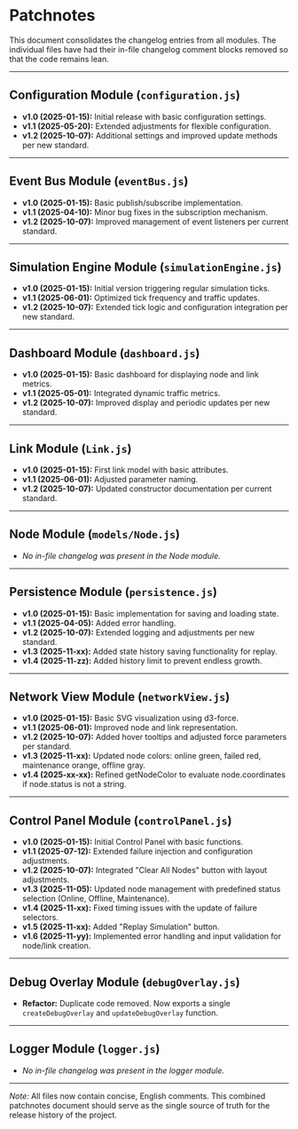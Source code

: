 # Patchnotes

This document consolidates the changelog entries from all modules. The individual files have had their in-file changelog comment blocks removed so that the code remains lean.

---

## Configuration Module (`configuration.js`)
- **v1.0 (2025-01-15):** Initial release with basic configuration settings.
- **v1.1 (2025-05-20):** Extended adjustments for flexible configuration.
- **v1.2 (2025-10-07):** Additional settings and improved update methods per new standard.

---

## Event Bus Module (`eventBus.js`)
- **v1.0 (2025-01-15):** Basic publish/subscribe implementation.
- **v1.1 (2025-04-10):** Minor bug fixes in the subscription mechanism.
- **v1.2 (2025-10-07):** Improved management of event listeners per current standard.

---

## Simulation Engine Module (`simulationEngine.js`)
- **v1.0 (2025-01-15):** Initial version triggering regular simulation ticks.
- **v1.1 (2025-06-01):** Optimized tick frequency and traffic updates.
- **v1.2 (2025-10-07):** Extended tick logic and configuration integration per new standard.

---

## Dashboard Module (`dashboard.js`)
- **v1.0 (2025-01-15):** Basic dashboard for displaying node and link metrics.
- **v1.1 (2025-05-01):** Integrated dynamic traffic metrics.
- **v1.2 (2025-10-07):** Improved display and periodic updates per new standard.

---

## Link Module (`Link.js`)
- **v1.0 (2025-01-15):** First link model with basic attributes.
- **v1.1 (2025-06-01):** Adjusted parameter naming.
- **v1.2 (2025-10-07):** Updated constructor documentation per current standard.

---

## Node Module (`models/Node.js`)
- *No in-file changelog was present in the Node module.*

---

## Persistence Module (`persistence.js`)
- **v1.0 (2025-01-15):** Basic implementation for saving and loading state.
- **v1.1 (2025-04-05):** Added error handling.
- **v1.2 (2025-10-07):** Extended logging and adjustments per new standard.
- **v1.3 (2025-11-xx):** Added state history saving functionality for replay.
- **v1.4 (2025-11-zz):** Added history limit to prevent endless growth.

---

## Network View Module (`networkView.js`)
- **v1.0 (2025-01-15):** Basic SVG visualization using d3-force.
- **v1.1 (2025-06-01):** Improved node and link representation.
- **v1.2 (2025-10-07):** Added hover tooltips and adjusted force parameters per standard.
- **v1.3 (2025-11-xx):** Updated node colors: online green, failed red, maintenance orange, offline gray.
- **v1.4 (2025-xx-xx):** Refined getNodeColor to evaluate node.coordinates if node.status is not a string.

---

## Control Panel Module (`controlPanel.js`)
- **v1.0 (2025-01-15):** Initial Control Panel with basic functions.
- **v1.1 (2025-07-12):** Extended failure injection and configuration adjustments.
- **v1.2 (2025-10-07):** Integrated "Clear All Nodes" button with layout adjustments.
- **v1.3 (2025-11-05):** Updated node management with predefined status selection (Online, Offline, Maintenance).
- **v1.4 (2025-11-xx):** Fixed timing issues with the update of failure selectors.
- **v1.5 (2025-11-xx):** Added "Replay Simulation" button.
- **v1.6 (2025-11-yy):** Implemented error handling and input validation for node/link creation.

---

## Debug Overlay Module (`debugOverlay.js`)
- **Refactor:** Duplicate code removed. Now exports a single `createDebugOverlay` and `updateDebugOverlay` function.

---

## Logger Module (`logger.js`)
- *No in-file changelog was present in the logger module.*

---

*Note:* All files now contain concise, English comments. This combined patchnotes document should serve as the single source of truth for the release history of the project.

